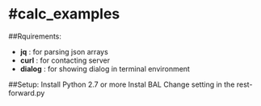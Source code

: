 #calc_examples
=============

##Rquirements:
* __jq__     : for parsing json arrays
* __curl__   : for contacting server
* __dialog__ : for showing dialog in terminal environment

##Setup:
Install Python 2.7 or more
Instal BAL
Change setting in the rest-forward.py

